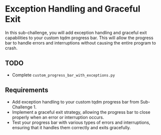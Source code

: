 # Exception Handling and Graceful Exit

In this sub-challenge, you will add exception handling and graceful exit capabilities to your custom tqdm progress bar. This will allow the progress bar to handle errors and interruptions without causing the entire program to crash.

## TODO

- Complete `custom_progress_bar_with_exceptions.py`

## Requirements

- Add exception handling to your custom tqdm progress bar from Sub-Challenge 1.
- Implement a graceful exit strategy, allowing the progress bar to close properly when an error or interruption occurs.
- Test your progress bar with various types of errors and interruptions, ensuring that it handles them correctly and exits gracefully.
